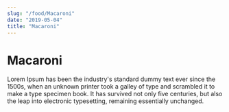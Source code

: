 ```yaml
---
slug: "/food/Macaroni"
date: "2019-05-04"
title: "Macaroni"
---
```

# Macaroni

Lorem Ipsum has been the industry's standard dummy text ever since the 1500s, when an unknown printer took a galley of type and scrambled it to make a type specimen book. It has survived not only five centuries, but also the leap into electronic typesetting, remaining essentially unchanged.